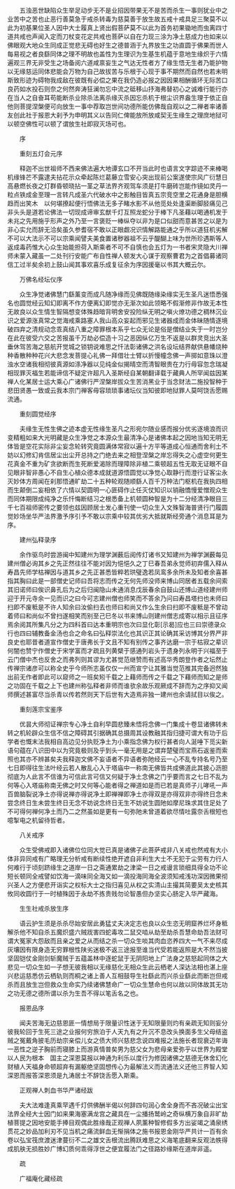 <!-- { "loadSidebar": true } -->
　　五浊恶世缺陷众生举足动步无不是业招因带果无不是苦而杀生一事则犹业中之业苦中之苦也止恶行善莫急于戒杀转毒为慈莫善于放生故五戒十戒具足三聚莫不以此为初基果位圣人因中大士履真上贤出假菩萨莫不以此为首务初果锄地而虫离四寸道共戒也声闻入定而刀杖变花定共戒也菩萨以自在力现三涂为净土慈成力也如来以佛眼观大地众生同成正觉悲无碍也好生之德普涵于九界放生之功直圆于佛果而世人每易视之者良繇同体之理不明故也盖性为生理识为生基生机蕴于意地生缘炽于六情遍观三界无非受生之场备阅六道咸禀妄生之气达无性者方了缘生悟无生者乃能护物以无缘慈运同体悲能会万物为自己故拔苦与乐根于心现于事不期然而自然也若未明斯致形迹为碍物我成敌在彼既有必偿之果在我仍造必报之因因果相酬循环无际苦口良药如水投石则奈之何然奔涛狂澜勿忘中流之砥移山抒海弗替初心之诚难行能行亦在当人之自奋耳苟能断杀业除杀法离杀缘灭杀因忘杀机于根尘识界盎生理于依正自他则菩提涅槃便可向放生一事中荐取岂世间功德所能仿佛哉自观以之二禅者率诸善友创此社于报恩大刹予为申明其义以告同仁俾能放所放咸契无生缘生之理庶地狱可以顿空佛性可以顿了谓放生社即寂灭场可也。

　　序

　　重刻五灯会元序

　　释迦不出世祖师不西来佛法遍大地谭玄口不开当此时也语言文字踪迹不来棒喝机缘锋芒不露逮夫拈花示众牵起陈烂葛藤立雪安心突出现前公案遂使宗风广衍慧日高悬燃长夜之灯群昏顿晓拈一茎之草法界齐观驾车须是打牛磨砖岂能作镜如灵丹一粒点铁成金至理一言转凡成圣六代破水中之影触目皆真五宗竞空里之花通身是胆横趋而出笑木　以何堪撩起便行悟佛法无多子睹水影不从他觅处处逢渠断脚胫痛见己非头头是道若论佛法一切现成谛审玄猷千灯互照龙蛇分于棒下凡圣藉以喝通机发于未兆之先用施乎形声之外乃至一言褒贬一棒纵夺以非为是口似甜而意甚苦之以是为非心实允而辞无洽矣虽久参耆宿不敢以正眼觑况识情解路能通之乎所以道狂机劣解不可以大法示不可以宗乘闻譬夫美食置诸秽器祖不云乎醍醐上味为世所珍遇斯等人返成毒药惟大心众生始能担荷入斯乘者不可不自慎也会五灯为一书者宋灵隐大川禅师未蒙入藏虽一二处刊行安能广布自性禅人顿发大心谋于观察曹君为之首倡募诸同信工过半矣余初上鼓山闻其事欢喜乐成复征余为序因援毫以书其大概云尔。

　　万佛名经坛仪序

　　众生净觉诸佛慧门繇薰变而成凡随净缘而见佛既随缘染缘实无生圣凡迷悟悉强名也圆觉经云知幻即离不作方便离幻即觉亦无渐次如此领略不假渐修非作故无本性无故良以众生情生智隔想变体殊趋暗背明舍安投险纵无明之嗔火燎功德之稠林沉业识之爱源涨真常之觉海戒乘路塞人我山高众妄起而邪见生诸器成而金体昧随情逐境破四弃之清规动念乖真结八重之障罪根本系乎七众无论是俗是僧结业失于一时岂分在此在彼受六交之苦报虽千万劫必偿造十习之恶因纵亿万生不返是以群灵竞出大圣垂休驾苦海之慈航开觉城之锁钥说难思之忏法彰诸佛之洪名设坛结界献供悬幡烧种种香散种种花兴大悲念发菩提心礼佛一拜借壮士臂以折慢幢念佛一声掷如意珠以澄浊水空诸我相彻彼真源如涤净器以见纯金似揭晴空而清智眼贵在力行毋容忽念瑞凝相现罪灭福生若能谛信不疑定许超凡入圣斯经自某朝翻译载于藏典人所罕闻兹因某禅人化某居士运大乘心广诸佛行严涅槃岸拔众生苦消黑业于当念财法二施投智种于悲田贤愚一致或云我本宗门禅客毋容琐琐事诸坛仪当知彼即地狱罪人莫呵饶舌愿赐流通。

　　重刻圆觉经序

　　夫缘生无性生佛之迹本虚无性缘生圣凡之形宛尔随业感而报分优劣逐境浪而识变精粗如来大光明藏是众生净觉之本源众生最清净心是诸佛本起之因地当知无明无体皆是空花实际非尘妄念轮转究竟圆满体常寂以遍十方平等道成心恒通而舍利土不妨以幻修幻肯信居尘出尘开总持之门绝去来之相登涅槃之岸忘得失之心虚空何更生花真金不重为矿贪欲断而生死断爱渴除而理障除非植二乘顿超五性无取无证眼不自见眼非智非愚心不自生心植众德本成就道源悟圆觉以净觉心取静行而澄行证客尘永灭妙体方周闻在刹那悟通旷劫二十五种轮观随顺繇人百千万种法门枢机在我执四相而生颠倒二妄相依了六情以契圆明一心匪碍作止任灭仗知识以销融憍慢爱憎观众生而同体期限成纯净之乐忏悔断结习之根悉备上机顿圆种智是为十二分经清净眼目三千七百祖师密传之要领也兹因顾居士发心重刊使一切众生入文殊智海普贤行门履圆觉妙场坐华严法界激予序引予不敢以宗乘中较其优劣大抵就斯经旁通个消息耳是为序。

　　建州弘释录序

　　余作驱鸟时尝游闽中知建州为理学渊薮后阅传灯诸书又知建州为禅学渊薮每见建州僧必询其乡之先正然往往不能对因为悒悒久之丁巳春吾弟永觉师初弃儒入释从寿昌先师学枯禅因与道其乡之先正甚悉皆粹若珙璧逸若凤鸾多余所未及知者余喜甚指其胸曰此是一部僧史记师曰吾将志而传之无何先师没师来博山同居者五载余间索其旧诺师曰俟识鼻孔后为之后归闽隐山未通消息戊辰春余自鼓山还博山道经建州师迎于开元寺余一见而识之曰今可志建州僧也师笑而不答余乃问曰寿昌塔扫也未师曰扫即不废秪是不许人知余曰汝偷扫去也师曰和尚又作么生余曰扫即不废秪是不曾动着师曰和尚似不曾扫遂相笑而别至己巳冬以书来博山则建州僧志成寄以相示且征序焉余阅其所集凡分之为四科首曰达本重明宗也次曰显化彰[示曷]应也三曰崇德录众行也四曰辅教备金汤也合之命名曰弘释崇法化也其识正其论确其采访博其分界严非良史也耶昔者道宣作僧史于唐弗长于文且不知有别传之事齐达磨一宗于枯寂之辈识何闇也赞宁作僧史于宋学富而才疏且列黄檗于感通列岩头于遗身列永明于兴福至于云门僧中杰也反舍之而弗列则其谬为尤甚觉范继赞而有述高华秀朗登作者之坛然止传禅宗诸彦可以称全史乎今师所志虽仅仅一州而宣宁让其雅当觉范推其完备迥然独出前无作者即此可以窥师之一班矣矧千载之上藉师而传之千载之下藉师而知之是师之功固在千载之上下也建州称弘释者非师而谁欤余故乐观厥成不辞而为之序抑又闻师撰述甚富尽当杀青以传若然则天下后世有大造焉非独一建州也余请拭目以俟之。

　　重刻莲宗宝鉴序

　　优昙大师彻证禅宗专心净土自利早圆悲臻未悟将念佛一门集成十卷显诸佛转未转之机轮辟众生信不信之障碍其引据确其总摄周其设教融其指归捷可谓大有功于后学者也慨末法我相自高边见分执贬净土为小乘指念佛为权行甚者向人涎唾下觅尖新语句蕴在八识田中以为究竟极则及乎到头一毫无用是之谓弃楚璧而宝燕石返鉴而索照也其亦不辨甚矣夫我释迦文佛不妄语者不异语者弥阤经云一心不乱专持名号乃至七日即得往生法叶经云若人散乱心入于塔庙中一称南无佛皆共成佛道此其披心沥胆彻底为人此言不信谁为可信此言可信又何疑于净土念佛之门乎要而言之七日不乱为何等心入塔庙称南无佛之时又何等心能者得之禅道如是而已若是真师子儿哮吼一声百兽脑裂说净土亦得说禅亦得说净土即禅禅即净土亦得双是亦得双非亦得终日念未尝念终日生未尝生终日无念不妨说念终日无生不妨说生圆阤如摩尼珠求其住足处了不可得何禅何净土而乃二之然虽如是更有一句弥阤未曾道着欲尽情吐露奈舌根短也噫掣电之机留待哲者。

　　八关戒序

　　众生受佛戒即入诸佛位位同大觉已真是诸佛子此菩萨戒非八关戒也然戒有大小体非异同戒有广略理无分析戒有断续性绝开遮自非利生大士不无犯于尘劳有力行人何难行于顷刻跻缘生之道岸一日之斋通累劫之津梁一日之戒谩言琐细具得全功不论短长顿同全戒譬如饮海一滴味同全海又如一滴投海同海全波须知戒浅功深因微果彻兴圣人之方便悲开诣实之权标大士之指归喜见从权之实清山主撮其简要吴太史核其攸同收圆行于一时植殊因于永劫不拣贵贱勿论智愚但办坚实心肠定入华严藏海。

　　生生社戒杀放生序

　　语云护生须是杀杀尽始安居此勇猛丈夫决定志也良以众生恣无明窟养烂坏身秪解杀他不知自杀五魔炽盛六贼戕害四蛇毒攻二鼠交啮从劫至劫杀吾慧命劫吾法财可谓大冤家大怨敌而且亲之爱之从而结之杀一切众生啖其肉血恣养四大一气不来尽成灰壤因有限身造无穷罪根性陕劣迷极不返三途报至谁当代受若能返照是大不然当披坚固铠仗金刚剑斩魔贼于五蕴盖林中逐蛇鼠于无阴阳地上广法身之慈怒起同体之大悲见一切众生如一子想无彼我相以无缘慈化无相众生此云栖老人深达法相也湛上座兴悲运慈悉仿云栖轨则而桐之诸上善人互相鼓导生社繇此而兴杀业繇此而断岂但戒杀而且放生岂但救众生命实乃续诸佛慧命广一切众生慧命也何以故以同体故其无功之功无德之德所谓以杀为生吾不得以笔舌名之也。

　　报恩品序

　　闻夫苦海无边慈恩匪一情想局于限量识性迷于无知限量则灼有亲疏无知则妄分彼我轮回于生死三途之业报何穷旅泊于人天九有之升沉不息改头换面多生父母结盗贼之冤戴角披毛历劫宗亲偿儿女之债大师兴慈悲念说四难报之法施长者现衰迈年诲一恶性之逆子胸前而寝膝上而游真情普矣男为慈父女为悲母亲爱弥乎以世界为殿堂以人民为根本　国主之深恩莫报以神通为利乐以度行为修因诸佛之慈德无休舍幻化财植人天福身命顿超弃有漏躯绝坚固想传心为最解法义而流通法义还他三界智人知深恩而报答深恩须是九涛居士不辞饶舌愿入斯乘。

　　正观禅人刺血书华严诸经跋

　　夫大法难逢真乘罕遇千灯供佛酬半偈以何辞四句润心舍全身而不吝况破尘出宝法界全经大士因门如来果海塞满龙宫之藏具在一尘播扬鹫岭之奇纵横万象自非旷劫植菩提之因地安能手捧目观偶此胜缘哉正观禅人夙薰种智修假多方出娑竭之涌泉绣贯花之妙品加利刃不见当机之痛流鲜血无惭捐体之施书报恩金刚华严共计一百有余卷以弘宝筏庶渡迷津蔓衍不二之雄文舌根流出腾跃难思之义海笔底翻来反观法帙得成肌肤无损胜妙广博幻质何乖得浮世之便宜履法门之径路妙缘斯在道岸非遥。

　　疏

　　广福庵化藏经疏

